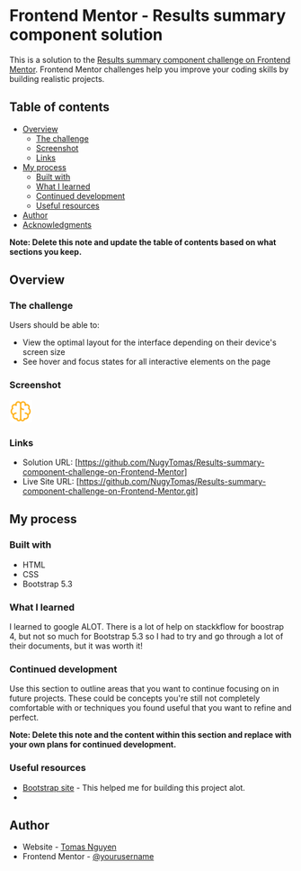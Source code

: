 # Frontend Mentor - Results summary component solution

This is a solution to the [Results summary component challenge on Frontend Mentor](https://www.frontendmentor.io/challenges/results-summary-component-CE_K6s0maV). Frontend Mentor challenges help you improve your coding skills by building realistic projects. 

## Table of contents

- [Overview](#overview)
  - [The challenge](#the-challenge)
  - [Screenshot](#screenshot)
  - [Links](#links)
- [My process](#my-process)
  - [Built with](#built-with)
  - [What I learned](#what-i-learned)
  - [Continued development](#continued-development)
  - [Useful resources](#useful-resources)
- [Author](#author)
- [Acknowledgments](#acknowledgments)

**Note: Delete this note and update the table of contents based on what sections you keep.**

## Overview

### The challenge

Users should be able to:

- View the optimal layout for the interface depending on their device's screen size
- See hover and focus states for all interactive elements on the page

### Screenshot

<img src="assets/images/icon-memory.svg" alt="Resolution screenshot">

### Links

- Solution URL: [https://github.com/NugyTomas/Results-summary-component-challenge-on-Frontend-Mentor]
- Live Site URL: [https://github.com/NugyTomas/Results-summary-component-challenge-on-Frontend-Mentor.git]

## My process

### Built with

- HTML
- CSS 
- Bootstrap 5.3


### What I learned

I learned to google ALOT. There is a lot of help on stackkflow for boostrap 4, but not so much for Bootstrap 5.3 so I had to try and go through a lot of their documents, but it was worth it!

### Continued development

Use this section to outline areas that you want to continue focusing on in future projects. These could be concepts you're still not completely comfortable with or techniques you found useful that you want to refine and perfect.

**Note: Delete this note and the content within this section and replace with your own plans for continued development.**

### Useful resources

- [Bootstrap site](https://getbootstrap.com/docs/5.3/components/buttons/) - This helped me for building this project alot.
-

## Author

- Website - [Tomas Nguyen](https://nugytomas.github.io/cv/)
- Frontend Mentor - [@yourusername](https://www.frontendmentor.io/profile/yourusername)

